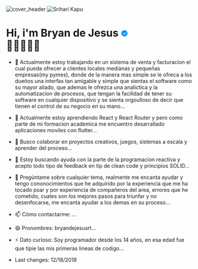 <!--
**bryandejesusrt/bryandejesusrt** is a ✨ _special_ ✨ repository because its `README.md` (this file) appears on your GitHub profile. -->
![cover_header](https://raw.githubusercontent.com/jayrajroshan/jayrajroshan/master/Assets/GitHub_Header.jpg)
![Srihari Kapu](https://github.com/sriharikapu/sriharikapu/blob/master/CO.png?raw=true)

# Hi, i'm Bryan de Jesus <svg aria-label="Verificado" class="x1lliihq x1n2onr6" fill="rgb(0, 149, 246)" height="18" role="img" viewBox="0 0 40 40" width="18"><path d="M19.998 3.094 14.638 0l-2.972 5.15H5.432v6.354L0 14.64 3.094 20 0 25.359l5.432 3.137v5.905h5.975L14.638 40l5.36-3.094L25.358 40l3.232-5.6h6.162v-6.01L40 25.359 36.905 20 40 14.641l-5.248-3.03v-6.46h-6.419L25.358 0l-5.36 3.094Zm7.415 11.225 2.254 2.287-11.43 11.5-6.835-6.93 2.244-2.258 4.587 4.581 9.18-9.18Z" fill-rule="evenodd"></path></svg> </br>👨🏽‍💻👋🏽

- 🔭 Actualmente estoy trabajando en un sistema de venta y facturacion el cual pueda ofrecer a clientes locales medianas y pequeñas empresas(my pymes), donde de la manera mas simple se le ofreca a los dueños una interfas tan amigable y simple que sientas el software como su mayor aliado, que ademas le ofrezca una analictica y la automatizacion de procesos, que tengan la facilidad de tener su software en cualquier dispositivo y se sienta orgoulloso de decir que tienen el control de su negocio en su mano...
- 🌱 Actualmente estoy aprendiendo React y React Router y pero como parte de mi formacion academica me encuentro desarrallado aplicaciones moviles con flutter...
- 👯 Busco colaborar en proyectos creativos, juegos, sistemas a escala y aprender del proceso...
- 🤔 Estoy buscando ayuda con la parte de la programacion reactiva y acepto todo tipo de feedback en tip de clean code y principios SOLID...
- 💬 Pregúntame sobre cualquier tema, realmente me encanta ayudar y tengo cononocimientos que he adquirido por la experiencia que me ha tocado psar y por experiencia de compañeros del area, errores que he cometido, cuales son los mejores pasos para triunfar y no desenfocarse, me encanta ayudar a los demas en su proceso...
- 📫 Cómo contactarme: ...
- 😄 Pronombres: bryandejesusrt...
- ⚡ Dato curioso: Soy programador desde los 14 años, en esa edad fue que tipie las mis primeras lineas de codigo...

- Last changes: 12/18/2018

